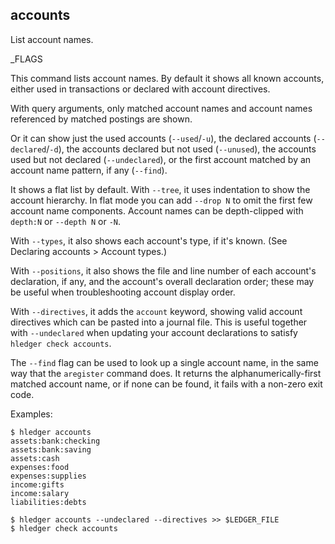## accounts

List account names.

_FLAGS

This command lists account names.
By default it shows all known accounts, either used in transactions or declared with account directives.

With query arguments, only matched account names and account names referenced by matched postings are shown.

Or it can show just
the used accounts (`--used`/`-u`),
the declared accounts (`--declared`/`-d`),
the accounts declared but not used (`--unused`),
the accounts used but not declared (`--undeclared`),
or the first account matched by an account name pattern, if any (`--find`).

It shows a flat list by default. With `--tree`, it uses indentation to
show the account hierarchy.
In flat mode you can add `--drop N` to omit the first few account name components.
Account names can be depth-clipped with `depth:N` or `--depth N` or `-N`.

With `--types`, it also shows each account's type, if it's known.
(See Declaring accounts > Account types.)

With `--positions`, it also shows the file and line number of each
account's declaration, if any, and the account's overall declaration order;
these may be useful when troubleshooting account display order.

With `--directives`, it adds the `account` keyword, showing
valid account directives which can be pasted into a journal file.
This is useful together with `--undeclared` when updating your account declarations
to satisfy `hledger check accounts`.

The `--find` flag can be used to look up a single account name, in the same way
that the `aregister` command does. It returns the alphanumerically-first matched
account name, or if none can be found, it fails with a non-zero exit code.

Examples:

```cli
$ hledger accounts
assets:bank:checking
assets:bank:saving
assets:cash
expenses:food
expenses:supplies
income:gifts
income:salary
liabilities:debts
```
```cli
$ hledger accounts --undeclared --directives >> $LEDGER_FILE
$ hledger check accounts
```
